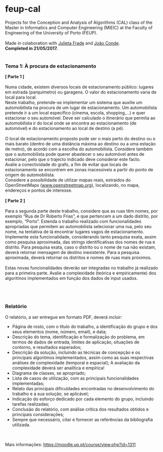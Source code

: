 # feup-cal
Projects for the Conception and Analysis of Algorithms (CAL) class of the Master in Informatics and Computer Engineering (MIEIC) at the Faculty of Engineering of the University of Porto (FEUP). 
<br><br>
Made in colaboration with [Julieta Frade](https://github.com/julietafrade97) and [João Conde](https://github.com/joao-conde).<br>
**Completed in 21/05/2017.**
<br><br>
### Tema 1: À procura de estacionamento
**[ Parte 1 ]**<br><br>
Numa cidade, existem diversos locais de estacionamento público: lugares em estrada (parquímetro) ou garagens. O valor do estacionamento varia de local para local.<br>
Neste trabalho, pretende-se implementar um sistema que auxilie um automobilista na procura de um lugar de estacionamento. Um automobilista pretende ir a um local específico (cinema, escola, shopping,...) e quer estacionar o seu automóvel. Deve ser calculado o itinerário que permita ao automobilista ir do local onde se encontra ao estacionamento (de automóvel) e do estacionamento ao local de destino (a pé).<br><br>
O local de estacionamento proposto pode ser o mais perto do destino ou o mais barato (dentro de uma distância máxima ao destino ou a uma estação de metro), de acordo com a escolha do automobilista. Considere também que o automobilista pode querer abastecer o seu automóvel antes de estacionar, pelo que o trajecto indicado deve considerar este facto.<br>
Avalie a conectividade do grafo, a fim de evitar que locais de estacionamento se encontrem em zonas inacessíveis a partir do ponto de origem do automobilista.<br>
Considere a possibilidade de utilizar mapas reais, extraídos do OpenStreetMaps (www.openstreetmap.org), localizando, no mapa, endereços e pontos de interesse.<br><br>
**[ Parte 2 ]**<br><br>
Para a segunda parte deste trabalho, considere que as ruas têm nomes, por exemplo “Rua de Dr Roberto Frias”, e que pertencem a um dado distrito, por exemplo, “Porto”. Estenda o trabalho realizado com funcionalidades apropriadas que permitem ao automobilista selecionar uma rua, pelo seu nome, na tentativa de lá encontrar lugares vagos de estacionamento. Implemente esta funcionalidade, considerando tanto pesquisa exata, assim como pesquisa aproximada, das strings identificativas dos nomes de rua e distrito. Para pesquisa exata, caso o distrito ou o nome de rua não existam, deverá retornar mensagem de destino inexistente. Para a pesquisa aproximada, deverá retornar os distritos e nomes de ruas mais próximos.<br><br>
Estas novas funcionalidades deverão ser integradas no trabalho já realizado para a primeira parte. Avalie a complexidade (teórica e empiricamente) dos algoritmos implementados em função dos dados de input usados. <br><br>
<br><br>
### Relatório
O relatório, a ser entregue em formato PDF, deverá incluir:

* Página de rosto, com o título do trabalho, a identificação do grupo e dos seus elementos (nome, número, email), e data;
* Descrição do tema, identificação e formalização do problema, em termos de dados de entrada, limites de aplicação, situações de contorno, e resultados esperados;
* Descrição da solução, incluindo as técnicas de concepção e os principais algoritmos implementados, assim como as suas respectivas análises de complexidade (temporal e espacial); A avaliação da complexidade deverá ser analítica e empírica!
* Diagrama de classes, se apropriado;
* Lista de casos de utilização, com as principais funcionalidades implementadas;
* Relato das principais dificuldades encontradas no desenvolvimento do trabalho e a sua solução, se aplicável;
* Indicação do esforço dedicado por cada elemento do grupo, incluindo tarefas realizadas;
* Conclusão do relatório, com análise crítica dos resultados obtidos e principais considerações;
* Sempre que necessário, citar e fornecer as referências da bibliografia utilizada.

<br><br>
Mais informações: https://moodle.up.pt/course/view.php?id=1311
